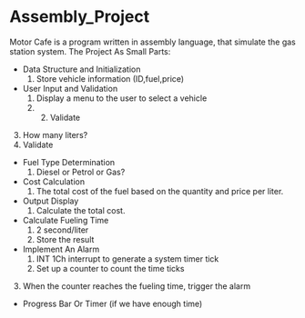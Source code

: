 # Assembly_Project
Motor Cafe is a program written in assembly language, that simulate the gas station system.
The Project As Small Parts: 
- Data Structure and Initialization
  1. Store vehicle information (ID,fuel,price)
- User Input and Validation
  1. Display a menu to the user to select a vehicle
  2.  2. Validate
 3. How many liters?
 4. Validate
- Fuel Type Determination
  1. Diesel or Petrol or Gas?
- Cost Calculation
  1. The total cost of the fuel based on the quantity and price per liter.
- Output Display
  1. Calculate the total cost.
- Calculate Fueling Time
   1. 2 second/liter
   2. Store the result
- Implement An Alarm
  1. INT 1Ch interrupt to generate a system timer tick
  2. Set up a counter to count the time ticks
 3. When the counter reaches the fueling time, trigger the alarm
- Progress Bar Or Timer (if we have enough time)

